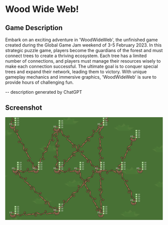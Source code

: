 # Wood Wide Web!
## Game Description
Embark on an exciting adventure in 'WoodWideWeb', the unfinished game created during the Global Game Jam weekend of 3-5 February 2023. In this strategic puzzle game, players become the guardians of the forest and must connect trees to create a thriving ecosystem. Each tree has a limited number of connections, and players must manage their resources wisely to make each connection successful. The ultimate goal is to conquer special trees and expand their network, leading them to victory. With unique gameplay mechanics and immersive graphics, 'WoodWideWeb' is sure to provide hours of challenging fun.

-- description generated by ChatGPT

## Screenshot
![](screenshot.png)
